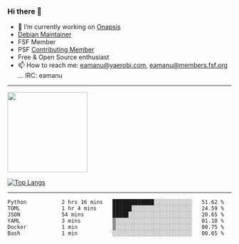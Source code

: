 ### Hi there 👋


- 🔭 I’m currently working on [Onapsis](http://onapsis.com)
- [Debian Maintainer](https://qa.debian.org/developer.php?login=eamanu%40yaerobi.com)
- FSF Member
- PSF [Contributing Member](https://www.python.org/psf/membership/#what-membership-classes-are-there)
- Free & Open Source enthusiast 
- 📫 How to reach me: eamanu@yaerobi.com, eamanu@members.fsf.org ... IRC: eamanu

---

<img height="180em" src="https://github-readme-stats.vercel.app/api?theme=dark&username=eamanu&show_icons=true&hide_border=true&&count_private=true&include_all_commits=true" />

[![Top Langs](https://github-readme-stats.vercel.app/api/top-langs/?theme=dark&username=eamanu&layout=compact)](https://github.com/anuraghazra/github-readme-stats)

---

<!--START_SECTION:waka-->

```text
Python           2 hrs 16 mins   █████████████░░░░░░░░░░░░   51.62 %
TOML             1 hr 4 mins     ██████░░░░░░░░░░░░░░░░░░░   24.59 %
JSON             54 mins         █████░░░░░░░░░░░░░░░░░░░░   20.65 %
YAML             3 mins          ▒░░░░░░░░░░░░░░░░░░░░░░░░   01.18 %
Docker           1 min           ▒░░░░░░░░░░░░░░░░░░░░░░░░   00.75 %
Bash             1 min           ░░░░░░░░░░░░░░░░░░░░░░░░░   00.65 %
```

<!--END_SECTION:waka-->

